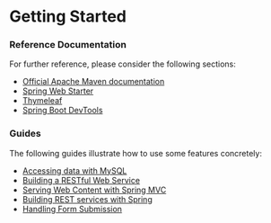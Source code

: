 # Getting Started

### Reference Documentation
For further reference, please consider the following sections:

* [Official Apache Maven documentation](https://maven.apache.org/guides/index.html)
* [Spring Web Starter](https://docs.spring.io/spring-boot/docs/{bootVersion}/reference/htmlsingle/#boot-features-developing-web-applications)
* [Thymeleaf](https://docs.spring.io/spring-boot/docs/{bootVersion}/reference/htmlsingle/#boot-features-spring-mvc-template-engines)
* [Spring Boot DevTools](https://docs.spring.io/spring-boot/docs/{bootVersion}/reference/htmlsingle/#using-boot-devtools)

### Guides
The following guides illustrate how to use some features concretely:

* [Accessing data with MySQL](https://spring.io/guides/gs/accessing-data-mysql/)
* [Building a RESTful Web Service](https://spring.io/guides/gs/rest-service/)
* [Serving Web Content with Spring MVC](https://spring.io/guides/gs/serving-web-content/)
* [Building REST services with Spring](https://spring.io/guides/tutorials/bookmarks/)
* [Handling Form Submission](https://spring.io/guides/gs/handling-form-submission/)

